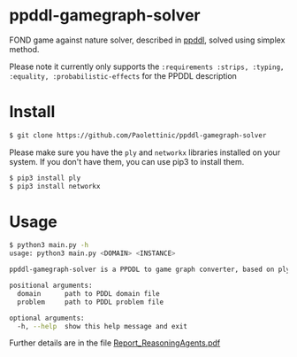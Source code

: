 # ppddl-gamegraph-solver

FOND game against nature solver, described in [ppddl](http://reports-archive.adm.cs.cmu.edu/anon/2004/CMU-CS-04-167.pdf), solved using simplex method.

Please note it currently only supports the ```:requirements :strips, :typing, :equality, :probabilistic-effects``` for the PPDDL description


# Install


```bash
$ git clone https://github.com/Paolettinic/ppddl-gamegraph-solver
```

Please make sure you have the ```ply``` and ```networkx``` libraries installed on your system. If you don't have them, you can use pip3 to install them.

```bash 
$ pip3 install ply
$ pip3 install networkx
```


# Usage

```bash
$ python3 main.py -h
usage: python3 main.py <DOMAIN> <INSTANCE>

ppddl-gamegraph-solver is a PPDDL to game graph converter, based on ply and solved with simplex method.

positional arguments:
  domain      path to PDDL domain file
  problem     path to PDDL problem file

optional arguments:
  -h, --help  show this help message and exit
```
Further details are in the file [Report_ReasoningAgents.pdf](https://github.com/Paolettinic/ppddl-gamegraph-solver/blob/master/Report_ReasoningAgents.pdf)
